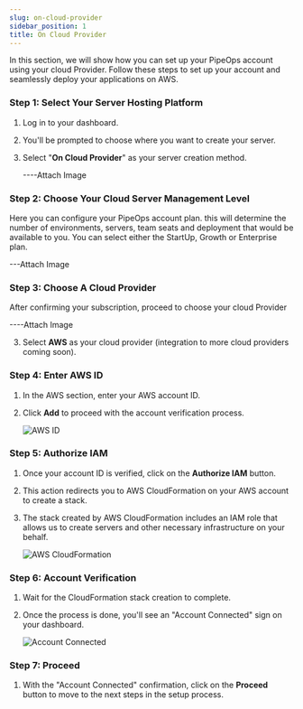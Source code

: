 ```yaml
---
slug: on-cloud-provider
sidebar_position: 1
title: On Cloud Provider
---
```


In this section, we will show how you can set up your PipeOps account using your cloud Provider. Follow these steps to set up your account and seamlessly deploy your applications on AWS.

### Step 1: Select Your Server Hosting Platform

1. Log in to your dashboard.
2. You'll be prompted to choose where you want to create your server.
3. Select "**On Cloud Provider**" as your server creation method.

   ----Attach Image

### Step 2: Choose Your Cloud Server Management Level

Here you can configure your PipeOps account plan. this will determine the number of environments, servers, team seats and deployment that would be available to you. You can select either the StartUp, Growth or Enterprise plan.

---Attach Image

### Step 3: Choose A Cloud Provider

After confirming your subscription, proceed to choose your cloud Provider

   ----Attach Image

3. Select **AWS** as your cloud provider (integration to more cloud providers coming soon).

### Step 4: Enter AWS ID

1. In the AWS section, enter your AWS account ID.
2. Click **Add** to proceed with the account verification process.

   ![AWS ID](https://pub-30c11acc143348fcae20835653c5514d.r2.dev//20/29/connect_AWSID_3ad56c1473.png)

### Step 5: Authorize IAM

1. Once your account ID is verified, click on the **Authorize IAM** button.
2. This action redirects you to AWS CloudFormation on your AWS account to create a stack.
3. The stack created by AWS CloudFormation includes an IAM role that allows us to create servers and other necessary infrastructure on your behalf.

   ![AWS CloudFormation](https://pub-30c11acc143348fcae20835653c5514d.r2.dev//20/29/stack_Created_78b52004e0.png)

### Step 6: Account Verification

1. Wait for the CloudFormation stack creation to complete.
2. Once the process is done, you'll see an "Account Connected" sign on your dashboard.

   ![Account Connected](https://pub-30c11acc143348fcae20835653c5514d.r2.dev//20/29/aws_Connected_c23029cc2c.png)

### Step 7: Proceed

1. With the "Account Connected" confirmation, click on the **Proceed** button to move to the next steps in the setup process.
